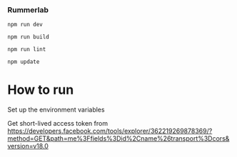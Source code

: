 ### Rummerlab

`npm run dev`

`npm run build`

`npm run lint`

`npm update`


# How to run

Set up the environment variables 

Get short-lived access token from https://developers.facebook.com/tools/explorer/362219269878369/?method=GET&path=me%3Ffields%3Did%2Cname%26transport%3Dcors&version=v18.0